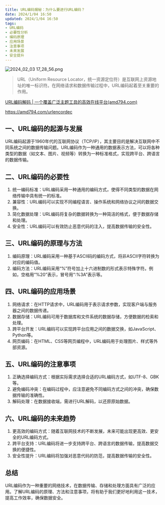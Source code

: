 ```yaml
---
title: URL编码揭秘：为什么要进行URL编码？
date: 2024/1/04 16:50
updated: 2024/1/04 16:50
tags:
- URL编码
- 必要性分析
- 编码原理
- 应用场景
- 注意事项
- 未来发展
- 安全提升
---
```


<img src="https://static.amd794.com/blog/images/2024_02_03 17_28_56.png@blog" title="2024_02_03 17_28_56.png" alt="2024_02_03 17_28_56.png"/>

> URL（Uniform Resource Locator，统一资源定位符）是互联网上资源地址的唯一标识符。在网络请求和数据传输过程中，URL编码起着至关重要的作用。

[URL编码解码 | 一个覆盖广泛主题工具的高效在线平台(amd794.com)](https://amd794.com/urlencordec)

https://amd794.com/urlencordec

## 一、URL编码的起源与发展

URL编码起源于1960年代的互联网协议（TCP/IP），其主要目的是解决互联网中不同系统之间的数据传输问题。URL编码作为一种通用的数据表示方法，可以将各种类型的数据（如文本、图片、视频等）转换为一种标准格式，实现跨平台、跨语言的数据传输。

## 二、URL编码的必要性

1. 统一编码标准：URL编码采用一种通用的编码方式，使得不同类型的数据在网络传输中具有统一的标准。
2. 兼容性：URL编码可以实现不同编程语言、操作系统和网络协议之间的数据交换。
3. 简化数据处理：URL编码将复杂的数据转换为一种简洁的格式，便于数据存储和处理。
4. 安全性：URL编码可以有效防止恶意代码的注入，提高数据传输的安全性。

## 三、URL编码的原理与方法

1. 编码原理：URL编码采用一种基于ASCII码的编码方式，将非ASCII字符转换为对应的编码值。
2. 编码方法：URL编码采用“%”符号加上十六进制数的形式表示特殊字符。例如，空格用“%20”表示，冒号用“:%3A”表示等。

## 四、URL编码的应用场景

1. 网络请求：在HTTP请求中，URL编码用于表示请求参数，实现客户端与服务器之间的数据传递。
2. 数据存储：URL编码可用于数据库和文件系统的数据存储，方便数据的检索和处理。
3. 跨平台开发：URL编码可以实现跨平台应用之间的数据交换，如JavaScript、Python等。
4. 网页编码：在HTML、CSS等网页编程中，URL编码用于处理图片、样式等外部资源。

## 五、URL编码的注意事项

1. 正确选择编码方式：根据实际需求选择合适的URL编码方式，如UTF-8、GBK等。
2. 避免编码冲突：在编码过程中，应注意避免不同编码方式之间的冲突，确保数据传输的准确性。
3. 解码处理：在数据接收端，需进行URL解码，以还原原始数据。

## 六、URL编码的未来趋势

1. 更高效的编码方式：随着互联网技术的不断发展，未来可能出现更高效、更安全的URL编码方式。
2. 跨平台支持：URL编码将进一步支持跨平台、跨语言的数据传输，提高数据交换的便捷性。
3. 安全性提升：URL编码将加强对恶意代码的防范，提高数据传输的安全性。

## 总结

URL编码作为一种重要的网络技术，在数据传输、存储和处理方面具有广泛的应用。了解URL编码的原理、方法和注意事项，将有助于我们更好地利用这一技术，提高工作效率，确保数据安全。
